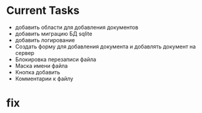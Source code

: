 # Current Tasks

- добавить области для добавления документов
- добавить миграцию БД sqlite
- добавить логирование
- Создать форму для добавления документа и добавлять документ на сервер
- Блокировка перезаписи файла
- Маска имени файла
- Кнопка добавить
- Комментарии к файлу

# fix
